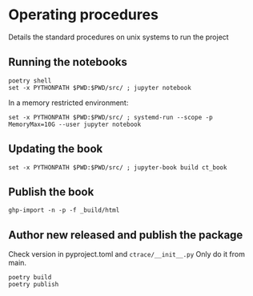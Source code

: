 # Operating procedures

Details the standard procedures on unix systems to run the project

## Running the notebooks

```fish
poetry shell
set -x PYTHONPATH $PWD:$PWD/src/ ; jupyter notebook
```

In a memory restricted environment:
```fish
set -x PYTHONPATH $PWD:$PWD/src/ ; systemd-run --scope -p MemoryMax=10G --user jupyter notebook
```

## Updating the book

```fish
set -x PYTHONPATH $PWD:$PWD/src/ ; jupyter-book build ct_book
```

## Publish the book

```fish
ghp-import -n -p -f _build/html
```

## Author new released and publish the package

Check version in pyproject.toml and `ctrace/__init__.py`
Only do it from main.

```
poetry build
poetry publish
```
